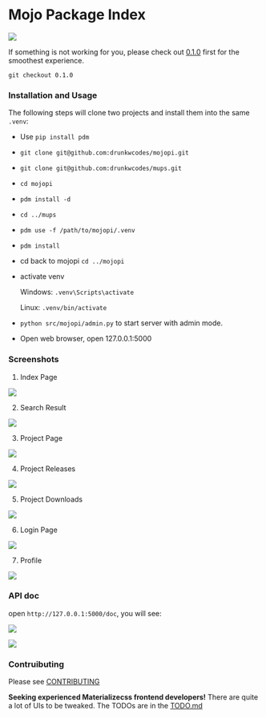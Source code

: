 # Mojo Package Index

![](mojopi_logo.jpg)


If something is not working for you, please check out [0.1.0](https://github.com/drunkwcodes/mojopi/tree/0.1.0) first for the smoothest experience.

`git checkout 0.1.0`

### Installation and Usage

The following steps will clone two projects and install them into the same `.venv`:

- Use `pip install pdm`

- `git clone git@github.com:drunkwcodes/mojopi.git`
- `git clone git@github.com:drunkwcodes/mups.git`
- `cd mojopi`
- `pdm install -d`
- `cd ../mups`
- `pdm use -f /path/to/mojopi/.venv`
- `pdm install`
- cd back to mojopi `cd ../mojopi`

- activate venv

    Windows:
    `.venv\Scripts\activate`

    Linux:
    `.venv/bin/activate`

- `python src/mojopi/admin.py` to start server with admin mode.
- Open web browser, open 127.0.0.1:5000

### Screenshots

1. Index Page

![](screenshots/first_page.png)

2. Search Result

![](screenshots/search_result.png)

3. Project Page

![](screenshots/project_landing_page.png)

4. Project Releases

![](screenshots/releases.png)

5. Project Downloads

![](screenshots/downloads.png)

6. Login Page

![](screenshots/login.png)

7. Profile

![](screenshots/profile_page.png)


### API doc

open `http://127.0.0.1:5000/doc`, you will see:

![](screenshots/OpenAPI_doc.png)

![](screenshots/try_it.png)

### Contruibuting

Please see [CONTRIBUTING](CONTRIBUTING.md)

**Seeking experienced Materializecss frontend developers!**
There are quite a lot of UIs to be tweaked. The TODOs are in the [TODO.md](TODO.md)